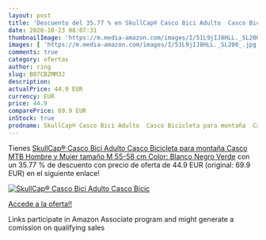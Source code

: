```yaml
---
layout: post
title: 'Descuento del 35.77 % en SkullCap® Casco Bici Adulto  Casco Bicic'
date: 2020-10-23 08:07:31
thumbnailImage: 'https://m.media-amazon.com/images/I/51L9jIJ8HLL._SL200_.jpg'
images: [ 'https://m.media-amazon.com/images/I/51L9jIJ8HLL._SL200_.jpg' ]
comments: true
category: ofertas
author: ring
slug: B07CBZMM3J
description:
actualPrice: 44.9 EUR
currency: EUR
price: 44.9
comparePrice: 69.9 EUR
inStock: true
prodname: SkullCap® Casco Bici Adulto  Casco Bicicleta para montaña  Casco MTB Hombre y Mujer  tamaño M  55-58 cm   Color: Blanco Negro Verde
---
```


Tienes [SkullCap® Casco Bici Adulto  Casco Bicicleta para montaña  Casco MTB Hombre y Mujer  tamaño M  55-58 cm   Color: Blanco Negro Verde](https://www.amazon.es/dp/B07CBZMM3J/?tag=tolees-21) con un 35.77 % de descuento con precio de oferta de 44.9 EUR (original: 69.9 EUR) en el siguiente enlace!

[![SkullCap® Casco Bici Adulto  Casco Bicic](https://m.media-amazon.com/images/I/51L9jIJ8HLL._SL200_.jpg)](https://www.amazon.es/dp/B07CBZMM3J/?tag=tolees-21)

[Accede a la oferta!!](https://www.amazon.es/dp/B07CBZMM3J/?tag=tolees-21)

Links participate in Amazon Associate program and might generate a comission on qualifying sales


